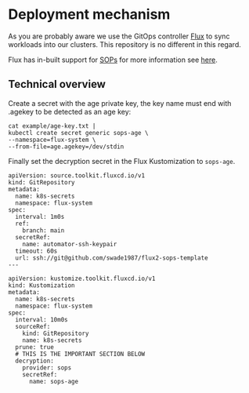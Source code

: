 # Deployment mechanism

As you are probably aware we use the GitOps controller [Flux](https://github.com/fluxcd/flux2) to sync workloads into our clusters. This repository is no different in this regard.

Flux has in-built support for [SOPs](https://github.com/getsops/sops) for more information see [here](https://toolkit.fluxcd.io/guides/mozilla-sops/).

## Technical overview

Create a secret with the age private key, the key name must end with .agekey to be detected as an age key:

```
cat example/age-key.txt |
kubectl create secret generic sops-age \
--namespace=flux-system \
--from-file=age.agekey=/dev/stdin
```

Finally set the decryption secret in the Flux Kustomization to `sops-age`.

```
apiVersion: source.toolkit.fluxcd.io/v1
kind: GitRepository
metadata:
  name: k8s-secrets
  namespace: flux-system
spec:
  interval: 1m0s
  ref:
    branch: main
  secretRef:
    name: automator-ssh-keypair
  timeout: 60s
  url: ssh://git@github.com/swade1987/flux2-sops-template
---

apiVersion: kustomize.toolkit.fluxcd.io/v1
kind: Kustomization
metadata:
  name: k8s-secrets
  namespace: flux-system
spec:
  interval: 10m0s
  sourceRef:
    kind: GitRepository
    name: k8s-secrets
  prune: true
  # THIS IS THE IMPORTANT SECTION BELOW
  decryption:
    provider: sops
    secretRef:
      name: sops-age
```

